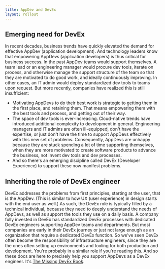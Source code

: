 ```yaml
---
title: AppDev and DevEx
layout: rollout
---
```


## Emerging need for DevEx

In recent decades, business trends have quickly elevated the demand for effective AppDev (application development). And technology leaders know that empowering AppDevs (application developers) is thus critical for business success. In the past AppDev teams would support themselves. A team lead or an engineering manager would procure dev tools, iterate on process, and otherwise manage the support structure of the team so that they are motivated to do good work, and ideally continuously improving. In other cases, an IT admin would deploy standardized dev tools to teams upon request. But more recently, companies have realized this is still insufficient:

- Motivating AppDevs to do their best work is strategic to getting them in the first place, and retaining them. That means empowering them with the best tools and process, and getting out of their way.
- The space of dev tools is ever-increasing. Cloud-native trends have introduced additional complexity to development in general. Engineering managers and IT admins are often ill-equipped, don't have the expertise, or just don't have the time to support AppDevs effectively with this new set of problems. Consequently, AppDevs are unhappy because they are stuck spending a lot of time supporting themselves, when they are more motivated to create software products to advance the business, not invent dev tools and dev processes.
- And so there's an emerging discipline called DevEx (Developer Experience) to support these now manifest problems.

## Inheriting the role of DevEx engineer

DevEx addresses the problems from first principles, starting at the user, that is the AppDev. (This is similar to how UX (user experience) in design starts with the end user as well.) As such, the DevEx role is typically filled by a technical individual, because they need to deeply understand the needs of AppDevs, as well as support the tools they use on a daily basis. A company fully invested in DevEx has standardized DevEx processes with dedicated DevEx engineers supporting AppDev teams and departments. But most companies are early in their DevEx journey or just not large enough as an organization that require a dedicated DevEx function. So we've seen DevEx often become the responsibility of infrastructure engineers, since they are the ones often setting up environments and tooling for both production and development. You're probably in a similar role if you're reading this. And so these docs are here to precisely help you support AppDevs as a DevEx engineer. It's [The Missing DevEx Book](../rollout/missing-devex-book).
